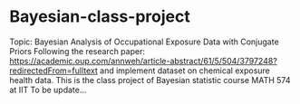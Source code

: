 # Bayesian-class-project
Topic: Bayesian Analysis of Occupational Exposure Data with Conjugate Priors
Following the research paper: https://academic.oup.com/annweh/article-abstract/61/5/504/3797248?redirectedFrom=fulltext
and implement dataset on chemical exposure health data. 
This is the class project of Bayesian statistic course MATH 574 at IIT
To be update...
